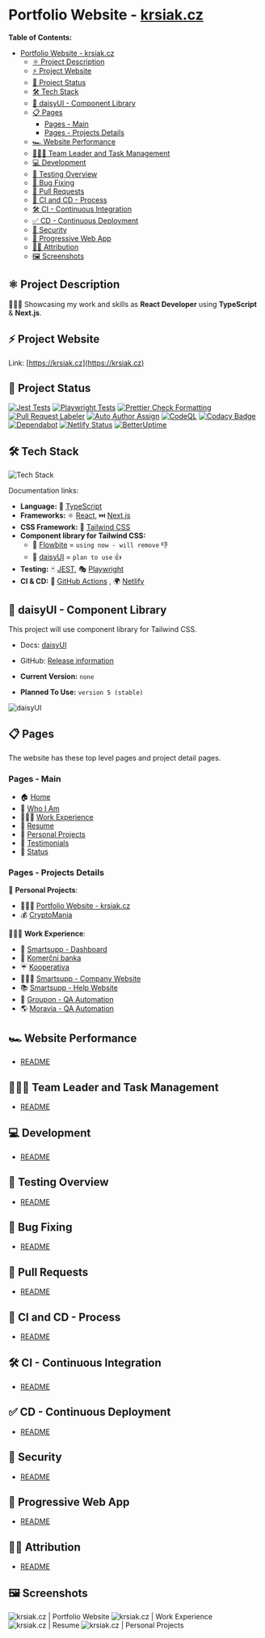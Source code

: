 # Portfolio Website - [krsiak.cz](https://krsiak.cz)

**Table of Contents:**

- [Portfolio Website - krsiak.cz](#portfolio-website---krsiakcz)
  - [⚛️ Project Description](#️-project-description)
  - [⚡ Project Website](#-project-website)
  - [🚦 Project Status](#-project-status)
  - [🛠️ Tech Stack](#️-tech-stack)
  - [🌼 daisyUI - Component Library](#-daisyui---component-library)
  - [📋 Pages](#-pages)
    - [Pages - Main](#pages---main)
    - [Pages - Projects Details](#pages---projects-details)
  - [🏎️ Website Performance](#️-website-performance)
  - [👨🏻‍💼 Team Leader and Task Management](#-team-leader-and-task-management)
  - [💻 Development](#-development)
  - [🧪 Testing Overview](#-testing-overview)
  - [🐛 Bug Fixing](#-bug-fixing)
  - [🔀 Pull Requests](#-pull-requests)
  - [🚀 CI and CD - Process](#-ci-and-cd---process)
  - [🛠️ CI - Continuous Integration](#️-ci---continuous-integration)
  - [✅ CD - Continuous Deployment](#-cd---continuous-deployment)
  - [🚨 Security](#-security)
  - [📱 Progressive Web App](#-progressive-web-app)
  - [🙇‍♂️ Attribution](#️-attribution)
  - [🖼️ Screenshots](#️-screenshots)

## ⚛️ Project Description

👨🏻‍💻 Showcasing my work and skills as **React Developer** using **TypeScript** & **Next.js**.

## ⚡ Project Website

Link: [https://krsiak.cz](https://krsiak.cz)

## 🚦 Project Status

[![Jest Tests](https://github.com/krsiakdaniel/portfolio-website-krsiak-cz/actions/workflows/jest.yml/badge.svg)](https://github.com/krsiakdaniel/portfolio-website-krsiak-cz/actions/workflows/jest.yml) [![Playwright Tests](https://github.com/krsiakdaniel/portfolio-website-krsiak-cz/actions/workflows/playwright.yml/badge.svg)](https://github.com/krsiakdaniel/portfolio-website-krsiak-cz/actions/workflows/playwright.yml) [![Prettier Check Formatting](https://github.com/krsiakdaniel/portfolio-website-krsiak-cz/actions/workflows/prettier-check-formatting.yml/badge.svg)](https://github.com/krsiakdaniel/portfolio-website-krsiak-cz/actions/workflows/prettier-check-formatting.yml) [![Pull Request Labeler](https://github.com/krsiakdaniel/portfolio-website-krsiak-cz/actions/workflows/labeler.yml/badge.svg)](https://github.com/krsiakdaniel/portfolio-website-krsiak-cz/actions/workflows/labeler.yml) [![Auto Author Assign](https://github.com/krsiakdaniel/portfolio-website-krsiak-cz/actions/workflows/auto-author-assign.yml/badge.svg)](https://github.com/krsiakdaniel/portfolio-website-krsiak-cz/actions/workflows/auto-author-assign.yml) [![CodeQL](https://github.com/krsiakdaniel/portfolio-website-krsiak-cz/actions/workflows/github-code-scanning/codeql/badge.svg)](https://github.com/krsiakdaniel/portfolio-website-krsiak-cz/actions/workflows/github-code-scanning/codeql) [![Codacy Badge](https://app.codacy.com/project/badge/Grade/eaa72f9b0a7242ae9179b0dfdd58faf5)](https://app.codacy.com/gh/krsiakdaniel/portfolio-website-krsiak-cz/dashboard?utm_source=gh&utm_medium=referral&utm_content=&utm_campaign=Badge_grade) [![Dependabot](https://img.shields.io/badge/Dependabot-Enabled-green)](https://github.com/krsiakdaniel/portfolio-website-krsiak-cz/security/dependabot) [![Netlify Status](https://api.netlify.com/api/v1/badges/eb322254-0169-4941-9416-3806b0bd5be6/deploy-status)](https://app.netlify.com/sites/portfolio-website-krsiak-cz/deploys) [![BetterUptime](https://betteruptime.com/status-badges/v1/monitor/8z9z.svg)](https://betteruptime.com/?utm_source=status_badge)

## 🛠️ Tech Stack

![Tech Stack](/readme-images/main-readme/technologies-and-tools.webp)

Documentation links:

- **Language:** 📝 [TypeScript](https://www.typescriptlang.org/)
- **Frameworks:** ⚛️ [React](https://react.dev/), ⏭️ [Next.js](https://nextjs.org/)
- **CSS Framework:** 🎨 [Tailwind CSS](https://tailwindcss.com/)
- **Component library for Tailwind CSS:**
  - 🌊 [Flowbite](https://flowbite.com/) = `using now - will remove` 👎
  - 🌼 [daisyUI](https://daisyui.com/) = `plan to use` 👍
- **Testing:** 🃏 [JEST](https://jestjs.io/), 🎭 [Playwright](https://playwright.dev/)
- **CI & CD:** 🚀 [GitHub Actions](https://github.com/krsiakdaniel/portfolio-website-krsiak-cz/actions) , 🌍 [Netlify](https://www.netlify.com/)

## 🌼 daisyUI - Component Library

This project will use component library for Tailwind CSS.

- Docs: [daisyUI](https://daisyui.com/)
- GitHub: [Release information](https://github.com/saadeghi/daisyui/releases)

- **Current Version:** `none`
- **Planned To Use:** `version 5 (stable)`

![daisyUI](/readme-images/main-readme/smiling-face-with-sunglasses-animated-80x80.webp)

## 📋 Pages

The website has these top level pages and project detail pages.

### Pages - Main

- 🏠 [Home](https://krsiak.cz/)
- 👋 [Who I Am](https://krsiak.cz/who-i-am)
- 👨🏻‍💻 [Work Experience](https://krsiak.cz/work-experience)
- 📝 [Resume](https://krsiak.cz/resume)
- 🚀 [Personal Projects](https://krsiak.cz/personal-projects)
- 💬 [Testimonials](https://krsiak.cz/testimonials)
- 🚦 [Status](https://krsiak.cz/status)

### Pages - Projects Details

🚀 **Personal Projects**:

- 👨🏻‍💻 [Portfolio Website - krsiak.cz](https://krsiak.cz/personal-projects/krsiak)
- 💰 [CryptoMania](https://krsiak.cz/personal-projects/cryptomania)

👨🏻‍💻 **Work Experience**:

- 💬 [Smartsupp - Dashboard](https://krsiak.cz/work-experience/smartsupp-dashboard)
- 🏦 [Komerční banka](https://krsiak.cz/work-experience/komercni-banka)
- ☔ [Kooperativa](https://krsiak.cz/work-experience/kooperativa)
- 👨🏻‍💻 [Smartsupp - Company Website](https://krsiak.cz/work-experience/smartsupp-web)
- 📚 [Smartsupp - Help Website](https://krsiak.cz/work-experience/smartsupp-help)
- 🛒 [Groupon - QA Automation](https://krsiak.cz/work-experience/groupon)
- 🌎 [Moravia - QA Automation](https://krsiak.cz/work-experience/moravia)

## 🏎️ Website Performance

- [README](README-website-performance.md)

## 👨🏻‍💼 Team Leader and Task Management

- [README](README-team-leader-task-management.md)

## 💻 Development

- [README](README-development.md)

## 🧪 Testing Overview

- [README](README-testing.md)

## 🐛 Bug Fixing

- [README](README-bug-fixing.md)

## 🔀 Pull Requests

- [README](README-development-pull-requests.md)

## 🚀 CI and CD - Process

- [README](README-ci-cd-process.md)

## 🛠️ CI - Continuous Integration

- [README](README-continuous-integration.md)

## ✅ CD - Continuous Deployment

- [README](README-continuous-deployment.md)

## 🚨 Security

- [README](README-security.md)

## 📱 Progressive Web App

- [README](README-progressive-web-app.md)

## 🙇‍♂️ Attribution

- [README](README-attribution.md)

## 🖼️ Screenshots

![krsiak.cz | Portfolio Website](/readme-images/main-readme/krsiak/krsiak-1-light.webp)
![krsiak.cz | Work Experience](/readme-images/main-readme/krsiak/krsiak-2-light.webp)
![krsiak.cz | Resume](/readme-images/main-readme/krsiak/krsiak-3-light.webp)
![krsiak.cz | Personal Projects](/readme-images/main-readme/krsiak/krsiak-4-light.webp)
